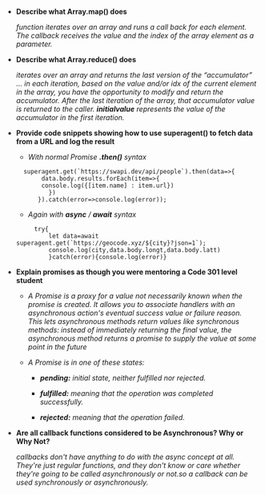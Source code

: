 
- **Describe what Array.map() does**

    *function iterates over an array and runs a call back for each element. The callback receives the value and the index of the array element as a parameter.*

- **Describe what Array.reduce() does**
    
    *iterates over an array and returns the last version of the “accumulator” … in each iteration, based on the value and/or idx of the current element in the array, you have the opportunity to modify and return the accumulator. After the last iteration of the array, that accumulator value is returned to the caller. **initialvalue** represents the value of the accumulator in the first iteration.*

- **Provide code snippets showing how to use superagent() to fetch data from a URL and log the result**

    -   *With normal Promise **.then()** syntax*

    ```
      superagent.get(`https://swapi.dev/api/people`).then(data=>{
           data.body.results.forEach(item=>{
           console.log({[item.name] : item.url})
             })
          }).catch(error=>console.log(error));
  ```

    - *Again with **async** / **await** syntax*

    ```
         try{
             let data=await superagent.get(`https://geocode.xyz/${city}?json=1`);
             console.log(city,data.body.longt,data.body.latt)
             }catch(error){console.log(error)}
    ```


- **Explain promises as though you were mentoring a Code 301 level student**


    * *A Promise is a proxy for a value not necessarily known when the promise is created. It allows you to associate handlers with an asynchronous action's eventual success value or failure reason. This lets asynchronous methods return values like synchronous methods: instead of immediately returning the final value, the asynchronous method returns a promise to supply the value at some point in the future*

    * *A Promise is in one of these states:*

        - ***pending:** initial state, neither fulfilled nor rejected.*

        - ***fulfilled:** meaning that the operation was completed successfully.*

        - ***rejected:** meaning that the operation failed.*


- **Are all callback functions considered to be Asynchronous? Why or Why Not?**


    *callbacks don't have anything to do with the async concept at all. They're just regular functions, and they don't know or care whether they're going to be called asynchronously or not.so a callback can be used synchronously or asynchronously.*